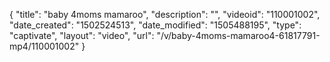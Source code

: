 {
    "title": "baby 4moms mamaroo",
    "description": "",
    "videoid": "110001002",
    "date_created": "1502524513",
    "date_modified": "1505488195",
    "type": "captivate",
    "layout": "video",
    "url": "\/v\/baby-4moms-mamaroo4-61817791-mp4\/110001002"
}
